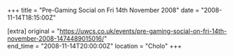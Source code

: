 +++
title = "Pre-Gaming Social on Fri 14th November 2008"
date = "2008-11-14T18:15:00Z"

[extra]
original = "https://uwcs.co.uk/events/pre-gaming-social-on-fri-14th-november-2008-1474489015016/"    
end_time = "2008-11-14T20:00:00Z"
location = "Cholo"
+++



